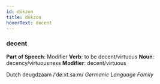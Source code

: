 ```yaml
---
id: dökzon
title: dökzon
hoverText: decent
---
```


### decent

**Part of Speech**: Modifier
**Verb**: to be decent/virtuous
**Noun**: decency/virtuousness
**Modifier**: decent/virtuous

Dutch deugdzaam /ˈdøːxt.saːm/
*Germanic Language Family*